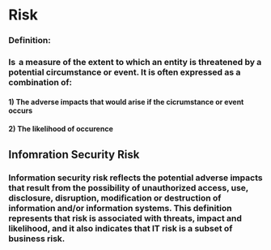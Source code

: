 # Risk

### Definition:

### Is  a measure of the extent to which an entity is threatened by a potential circumstance or event. It is often expressed as a combination of:

#### 1) The adverse impacts that would arise if the cicrumstance or event occurs

#### 2) The likelihood of occurence

## Infomration Security Risk

### Information security risk reflects the potential adverse impacts that result from the possibility of unauthorized access, use, disclosure, disruption, modification or destruction of information and/or information systems. This definition represents that risk is associated with threats, impact and likelihood, and it also indicates that IT risk is a subset of business risk. 
